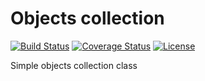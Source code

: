 Objects collection
==========
[![Build Status](https://travis-ci.org/Kachit/Collection.svg?branch=develop)](https://travis-ci.org/Kachit/Collection)
[![Coverage Status](https://coveralls.io/repos/Kachit/Collection/badge.png?branch=develop)](https://coveralls.io/r/Kachit/Collection?branch=develop)
[![License](https://poser.pugx.org/leaphly/cart-bundle/license.svg)](https://packagist.org/packages/leaphly/cart-bundle)

Simple objects collection class
